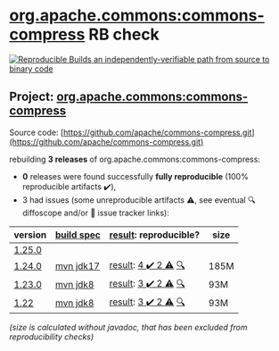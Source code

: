 [org.apache.commons:commons-compress](https://central.sonatype.com/artifact/org.apache.commons/commons-compress/versions) RB check
=======

[![Reproducible Builds](https://reproducible-builds.org/images/logos/rb.svg) an independently-verifiable path from source to binary code](https://reproducible-builds.org/)

## Project: [org.apache.commons:commons-compress](https://central.sonatype.com/artifact/org.apache.commons/commons-compress/versions)

Source code: [https://github.com/apache/commons-compress.git](https://github.com/apache/commons-compress.git)

rebuilding **3 releases** of org.apache.commons:commons-compress:
- **0** releases were found successfully **fully reproducible** (100% reproducible artifacts :heavy_check_mark:),
- 3 had issues (some unreproducible artifacts :warning:, see eventual :mag: diffoscope and/or :memo: issue tracker links):

| version | [build spec](/BUILDSPEC.md) | [result](https://reproducible-builds.org/docs/jvm/): reproducible? | size |
| -- | --------- | ------ | -- |
| [1.25.0](https://central.sonatype.com/artifact/org.apache.commons/commons-compress/1.25.0/pom) | | | |
| [1.24.0](https://central.sonatype.com/artifact/org.apache.commons/commons-compress/1.24.0/pom) | [mvn jdk17](commons-compress-1.24.0.buildspec) | [result](commons-compress-1.24.0.buildinfo): [4 :heavy_check_mark:  2 :warning:](commons-compress-1.24.0.buildcompare) [:mag:](commons-compress-1.24.0.diffoscope) | 185M |
| [1.23.0](https://central.sonatype.com/artifact/org.apache.commons/commons-compress/1.23.0/pom) | [mvn jdk8](commons-compress-1.23.0.buildspec) | [result](commons-compress-1.23.0.buildinfo): [3 :heavy_check_mark:  2 :warning:](commons-compress-1.23.0.buildcompare) [:mag:](commons-compress-1.23.0.diffoscope) | 93M |
| [1.22](https://central.sonatype.com/artifact/org.apache.commons/commons-compress/1.22/pom) | [mvn jdk8](commons-compress-1.22.buildspec) | [result](commons-compress-1.22.buildinfo): [3 :heavy_check_mark:  2 :warning:](commons-compress-1.22.buildcompare) [:mag:](commons-compress-1.22.diffoscope) | 93M |

<i>(size is calculated without javadoc, that has been excluded from reproducibility checks)</i>
